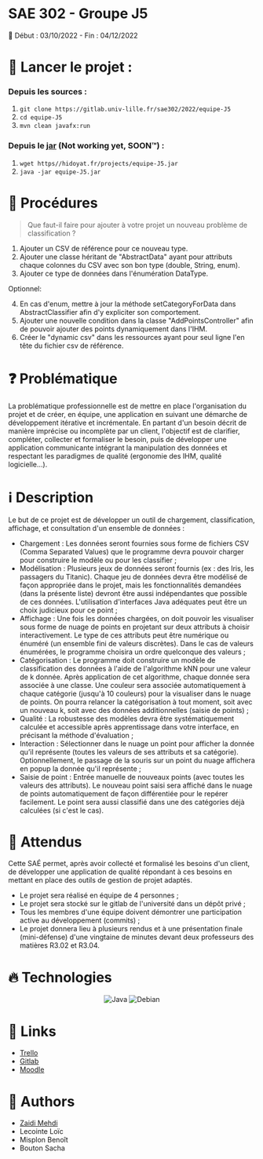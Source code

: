 # SAE 302 - Groupe J5
📅 Début : 03/10/2022 - Fin : 04/12/2022

# 🚀 Lancer le projet :
### Depuis les sources :
1. `git clone https://gitlab.univ-lille.fr/sae302/2022/equipe-J5`
2. `cd equipe-J5`
3. `mvn clean javafx:run`  

### Depuis le [jar]() (Not working yet, SOON™) :
1. `wget https//hidoyat.fr/projects/equipe-J5.jar`
2. `java -jar equipe-J5.jar`

# 📖 Procédures
> Que faut-il faire pour ajouter à votre projet un nouveau problème de classification ?
1. Ajouter un CSV de référence pour ce nouveau type.
2. Ajouter une classe héritant de "AbstractData" ayant pour attributs chaque colonnes du CSV avec son bon type (double,
String, enum).
3. Ajouter ce type de données dans l'énumération DataType.

Optionnel:

4. En cas d'enum, mettre à jour la méthode setCategoryForData dans AbstractClassifier afin d'y expliciter son
comportement.
5. Ajouter une nouvelle condition dans la classe "AddPointsController" afin de pouvoir ajouter des points dynamiquement dans l'IHM.
6. Créer le "dynamic csv" dans les ressources ayant pour seul ligne l'en tête du fichier csv de référence.

# ❓ Problématique
La problématique professionnelle est de mettre en place l'organisation du projet et de créer, en équipe, une application en suivant une démarche de développement itérative et incrémentale. En partant d'un besoin décrit de manière imprécise ou incomplète par un client, l'objectif est de clarifier, compléter, collecter et formaliser le besoin, puis de développer une application communicante intégrant la manipulation des données et respectant les paradigmes de qualité (ergonomie des IHM, qualité logicielle…).

# ℹ️ Description
Le but de ce projet est de développer un outil de chargement, classification, affichage, et consultation d'un ensemble de données :

- Chargement : Les données seront fournies sous forme de fichiers CSV (Comma Separated Values) que le programme devra pouvoir charger pour construire le modèle ou pour les classifier ;
- Modélisation : Plusieurs jeux de données seront fournis (ex : des Iris, les passagers du Titanic). Chaque jeu de données devra être modélisé de façon appropriée dans le projet, mais les fonctionnalités demandées (dans la présente liste) devront être aussi indépendantes que possible de ces données. L'utilisation d'interfaces Java adéquates peut être un choix judicieux pour ce point ;
- Affichage : Une fois les données chargées, on doit pouvoir les visualiser sous forme de nuage de points en projetant sur deux attributs à choisir interactivement. Le type de ces attributs peut être numérique ou énuméré (un ensemble fini de valeurs discrètes). Dans le cas de valeurs énumérées, le programme choisira un ordre quelconque des valeurs ;
- Catégorisation : Le programme doit construire un modèle de classification des données à l'aide de l'algorithme kNN pour une valeur de k donnée. Après application de cet algorithme, chaque donnée sera associée à une classe. Une couleur sera associée automatiquement à chaque catégorie (jusqu'à 10 couleurs) pour la visualiser dans le nuage de points. On pourra relancer la catégorisation à tout moment, soit avec un nouveau k, soit avec des données additionnelles (saisie de points) ;
- Qualité : La robustesse des modèles devra être systématiquement calculée et accessible après apprentissage dans votre interface, en précisant la méthode d'évaluation ;
- Interaction : Sélectionner dans le nuage un point pour afficher la donnée qu’il représente (toutes les valeurs de ses attributs et sa catégorie). Optionnellement, le passage de la souris sur un point du nuage affichera en popup la donnée qu'il représente ;
- Saisie de point : Entrée manuelle de nouveaux points (avec toutes les valeurs des attributs). Le nouveau point saisi sera affiché dans le nuage de points automatiquement de façon différentiée pour le repérer facilement. Le point sera aussi classifié dans une des catégories déjà calculées (si c'est le cas).

# 🏹 Attendus
Cette SAÉ permet, après avoir collecté et formalisé les besoins d'un client, de développer une application de qualité répondant à ces besoins en mettant en place des outils de gestion de projet adaptés.

- Le projet sera réalisé en équipe de 4 personnes ;
- Le projet sera stocké sur le gitlab de l'université dans un dépôt privé ;
- Tous les membres d'une équipe doivent démontrer une participation active au développement (commits) ;
- Le projet donnera lieu à plusieurs rendus et à une présentation finale (mini-défense) d'une vingtaine de minutes devant deux professeurs des matières R3.02 et R3.04.

# 🔥 Technologies
<p align="center">
    <img alt="Java"       src="https://img.shields.io/badge/Java-ED8B00?style=for-the-badge&logo=java&logoColor=white"/>
    <img alt="Debian"     src="https://img.shields.io/badge/Debian-A81D33?style=for-the-badge&logo=debian&logoColor=white"/>
</p>

# 🔗 Links
- [Trello](https://trello.com/b/mfKQH5ar/sae302-groupe-j5)
- [Gitlab](https://gitlab.univ-lille.fr/sae302/2022/equipe-J5)
- [Moodle](https://moodle.univ-lille.fr/course/view.php?id=35684)

# 👥 Authors
- [Zaidi Mehdi](https://hidoyat.fr/)
- Lecointe Loïc
- Misplon Benoît
- Bouton Sacha
